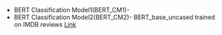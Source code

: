 - BERT Classification Model1(BERT_CM1)- 
- BERT Classification Model2(BERT_CM2)- BERT_base_uncased trained on IMDB reviews [Link](https://drive.google.com/drive/folders/1LXrcAqV28bHGOQYeA0AFmcdhW_FiBcJ5?usp=sharing)
